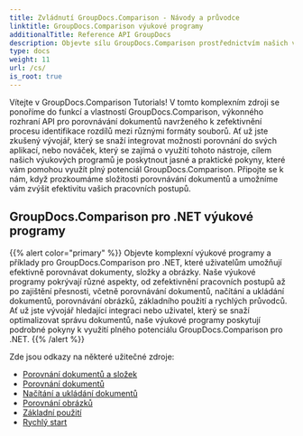 ```yaml
---
title: Zvládnutí GroupDocs.Comparison - Návody a průvodce
linktitle: GroupDocs.Comparison výukové programy
additionalTitle: Reference API GroupDocs
description: Objevte sílu GroupDocs.Comparison prostřednictvím našich výukových programů! Naučte se integrovat a používat toto API pro efektivní porovnávání dokumentů.
type: docs
weight: 11
url: /cs/
is_root: true
---
```


Vítejte v GroupDocs.Comparison Tutorials! V tomto komplexním zdroji se ponoříme do funkcí a vlastností GroupDocs.Comparison, výkonného rozhraní API pro porovnávání dokumentů navrženého k zefektivnění procesu identifikace rozdílů mezi různými formáty souborů. Ať už jste zkušený vývojář, který se snaží integrovat možnosti porovnání do svých aplikací, nebo nováček, který se zajímá o využití tohoto nástroje, cílem našich výukových programů je poskytnout jasné a praktické pokyny, které vám pomohou využít plný potenciál GroupDocs.Comparison. Připojte se k nám, když prozkoumáme složitosti porovnávání dokumentů a umožníme vám zvýšit efektivitu vašich pracovních postupů.

## GroupDocs.Comparison pro .NET výukové programy
{{% alert color="primary" %}}
Objevte komplexní výukové programy a příklady pro GroupDocs.Comparison pro .NET, které uživatelům umožňují efektivně porovnávat dokumenty, složky a obrázky. Naše výukové programy pokrývají různé aspekty, od zefektivnění pracovních postupů až po zajištění přesnosti, včetně porovnávání dokumentů, načítání a ukládání dokumentů, porovnávání obrázků, základního použití a rychlých průvodců. Ať už jste vývojář hledající integraci nebo uživatel, který se snaží optimalizovat správu dokumentů, naše výukové programy poskytují podrobné pokyny k využití plného potenciálu GroupDocs.Comparison pro .NET.
{{% /alert %}}

Zde jsou odkazy na některé užitečné zdroje:
 
- [Porovnání dokumentů a složek](./net/documents-and-folder-comparison/)
- [Porovnání dokumentů](./net/document-comparison/)
- [Načítání a ukládání dokumentů](./net/loading-and-saving-documents/)
- [Porovnání obrázků](./net/image-comparison/)
- [Základní použití](./net/basic-usage/)
- [Rychlý start](./net/quick-start/)

